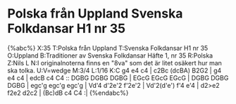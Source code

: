 # Polska från Uppland Svenska Folkdansar H1 nr 35

{%abc%}
X:35
T:Polska från Uppland
T:Svenska Folkdansar H1 nr 35
O:Uppland
B:Traditioner av Svenska Folkdansar Häfte 1, nr 35
R:Polska
Z:Nils L
N:I originalnoterna finns en "8va" som det är litet osäkert hur man ska tolka.
U:V=wedge
M:3/4
L:1/16
K:C
g4 e4 c4 | c2Bc (dcBA) B2G2 | g4 e4 c4 | edcB c4 C4 ::
DGBG DGBG DGBG | EGcG EGcG EGcG | DGBG DGBG DGBG | egc'g egc'g egc'g |
Vd'4 d'2e'2 f'2e'2 | Vd'2(d'e') f'4 e'4 | d2>e2 f2e2 d2c2 | (Bc)dB c4 C4 :|
{%endabc%}
